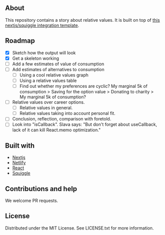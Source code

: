 ## About

This repository contains a story about relative values. It is built on top of [this nextjs/squiggle integration template](). 

## Roadmap

- [x] Sketch how the output will look
- [x] Get a skeleton working
- [ ] Add a few estimates of value of consumption
- [ ] Add estimates of alternatives to consumption
  - [ ] Using a cool relative values graph
  - [ ] Using a relative values table
  - [ ] Find out whether my preferences are cyclic? My marginal 5k of consumption > Saving for the option value > Donating to charity > My marginal 5k of consumption?
- [ ] Relative values over career options.
  - [ ] Relative values in general.
  - [ ] Relative values taking into account personal fit.
- [ ] Conclusion, reflection, comparison with foretold.
- [ ] Look into "isCallback". Slava says: "But don't forget about useCallback, lack of it can kill React.memo optimization."

## Built with

- [Nextjs](https://nextjs.org/)
- [Netlify](https://github.com/netlify/netlify-plugin-nextjs/#readme)
- [React](https://reactjs.org/)
- [Squiggle](https://www.squiggle-language.com/)


## Contributions and help

We welcome PR requests.

## License

Distributed under the MIT License. See LICENSE.txt for more information.
